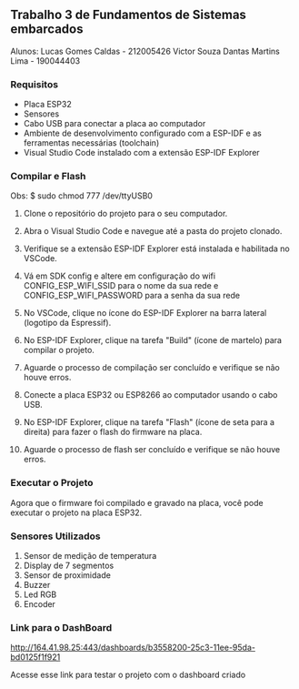 ## Trabalho 3 de Fundamentos de Sistemas embarcados

Alunos:
Lucas Gomes Caldas - 212005426
Victor Souza Dantas Martins Lima - 190044403

### Requisitos

- Placa ESP32
- Sensores
- Cabo USB para conectar a placa ao computador
- Ambiente de desenvolvimento configurado com a ESP-IDF e as ferramentas necessárias (toolchain)
- Visual Studio Code instalado com a extensão ESP-IDF Explorer

### Compilar e Flash

Obs: $ sudo chmod 777 /dev/ttyUSB0

1. Clone o repositório do projeto para o seu computador.

2. Abra o Visual Studio Code e navegue até a pasta do projeto clonado.

3. Verifique se a extensão ESP-IDF Explorer está instalada e habilitada no VSCode.

4. Vá em SDK config e altere em configuração do wifi CONFIG_ESP_WIFI_SSID para o nome da sua rede e CONFIG_ESP_WIFI_PASSWORD para a senha da sua rede 

5. No VSCode, clique no ícone do ESP-IDF Explorer na barra lateral (logotipo da Espressif).

6. No ESP-IDF Explorer, clique na tarefa "Build" (ícone de martelo) para compilar o projeto.

7. Aguarde o processo de compilação ser concluído e verifique se não houve erros.

8. Conecte a placa ESP32 ou ESP8266 ao computador usando o cabo USB.

9. No ESP-IDF Explorer, clique na tarefa "Flash" (ícone de seta para a direita) para fazer o flash do firmware na placa.

10. Aguarde o processo de flash ser concluído e verifique se não houve erros.
 

### Executar o Projeto

Agora que o firmware foi compilado e gravado na placa, você pode executar o projeto na placa ESP32.

### Sensores Utilizados

1. Sensor de medição de temperatura
2. Display de 7 segmentos
3. Sensor de proximidade
4. Buzzer
5. Led RGB
6. Encoder

### Link para o DashBoard

http://164.41.98.25:443/dashboards/b3558200-25c3-11ee-95da-bd0125f1f921

Acesse esse link para testar o projeto com o dashboard criado

